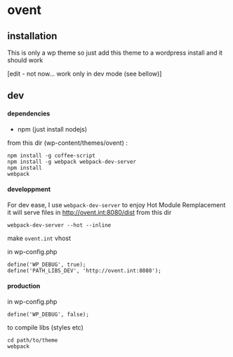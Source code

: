 # ovent

## installation

This is only a wp theme
so just add this theme to a wordpress install and it should work

[edit - not now... work only in dev mode (see bellow)]


## dev

#### dependencies

+ npm (just install nodejs)

from this dir (wp-content/themes/ovent) :

```
npm install -g coffee-script
npm install -g webpack webpack-dev-server
npm install
webpack
```


#### developpment

For dev ease, I use `webpack-dev-server` to enjoy Hot Module Remplacement
it will serve files in http://ovent.int:8080/dist
from this dir
```
webpack-dev-server --hot --inline
```

make `ovent.int` vhost

in wp-config.php
```
define('WP_DEBUG', true);
define('PATH_LIBS_DEV', 'http://ovent.int:8080');
```


#### production

in wp-config.php
```
define('WP_DEBUG', false);
```

to compile libs (styles etc)

```
cd path/to/theme
webpack
```
